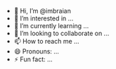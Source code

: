 - 👋 Hi, I’m @imbraian
- 👀 I’m interested in ...
- 🌱 I’m currently learning ...
- 💞️ I’m looking to collaborate on ...
- 📫 How to reach me ...
- 😄 Pronouns: ...
- ⚡ Fun fact: ...

<!---
imbraian/imbraian is a ✨ special ✨ repository because its `README.md` (this file) appears on your GitHub profile.
You can click the Preview link to take a look at your changes.
--->
